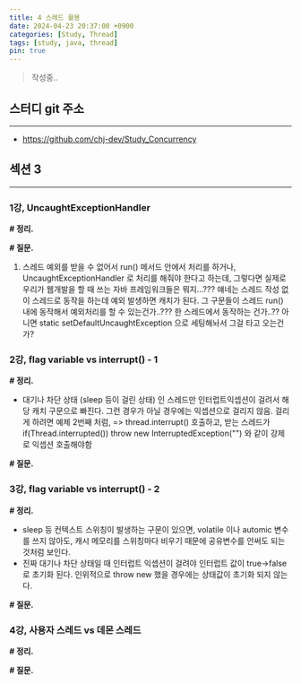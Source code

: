 ```yaml
---
title: 4 스레드 활용
date: 2024-04-23 20:37:00 +0900
categories: [Study, Thread]
tags: [study, java, thread]
pin: true
---
```


> 작성중..

## 스터디 git 주소
<hr/>

- <https://github.com/chj-dev/Study_Concurrency>


## 섹션 3
<hr/>

### 1강, UncaughtExceptionHandler

**# 정리.**

**# 질문.**

1. 스레드 예외를 받을 수 없어서 run() 메서드 안에서 처리를 하거나, UncaughtExceptionHandler 로 처리를 해줘야 한다고 하는데, 
그렇다면 실제로 우리가 웹개발을 할 때 쓰는 자바 프레임워크들은 뭐지...??? 얘네는 스레드 작성 없이 스레드로 동작을 하는데 예외 발생하면 캐치가 된다.
그 구문들이 스레드 run() 내에 동작해서 예외처리를 할 수 있는건가..???
한 스레드에서 동작하는 건가..?? 아니면 static setDefaultUncaughtException 으로 세팅해놔서 그걸 타고 오는건가?


### 2강, flag variable vs interrupt() - 1

**# 정리.**

+ 대기나 차단 상태 (sleep 등이 걸린 상태) 인 스레드만 인터럽트익셉션이 걸려서 해당 캐치 구문으로 빠진다.
  그런 경우가 아닐 경우에는 익셉션으로 걸리지 않음. 걸리게 하려면 예제 2번째 처럼,
  => thread.interrupt() 호출하고, 받는 스레드가 if(Thread.interrupted()) throw new InterruptedException("") 와 같이 강제로 익셉션 호출해야함

**# 질문.**


### 3강, flag variable vs interrupt() - 2

**# 정리.**

+ sleep 등 컨텍스트 스위칭이 발생하는 구문이 있으면, volatile 이나 automic 변수를 쓰지 않아도, 
캐시 메모리를 스위칭마다 비우기 때문에 공유변수를 안써도 되는것처럼 보인다.
+ 진짜 대기나 차단 상태일 때 인터럽트 익셉션이 걸려야 인터럽트 값이 true->false 로 초기화 된다. 인위적으로 throw new 했을 경우에는 상태값이 초기화 되지 않는다.

**# 질문.**



### 4강, 사용자 스레드 vs 데몬 스레드

**# 정리.**


**# 질문.**
